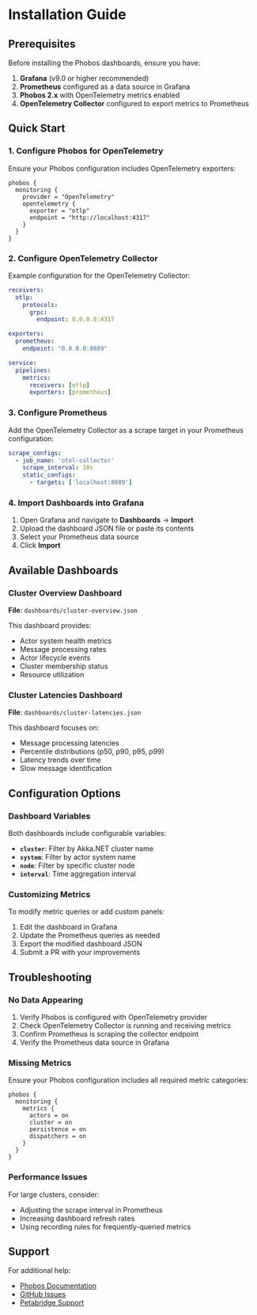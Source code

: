 # Installation Guide

## Prerequisites

Before installing the Phobos dashboards, ensure you have:

1. **Grafana** (v9.0 or higher recommended)
2. **Prometheus** configured as a data source in Grafana
3. **Phobos 2.x** with OpenTelemetry metrics enabled
4. **OpenTelemetry Collector** configured to export metrics to Prometheus

## Quick Start

### 1. Configure Phobos for OpenTelemetry

Ensure your Phobos configuration includes OpenTelemetry exporters:

```hocon
phobos {
  monitoring {
    provider = "OpenTelemetry"
    opentelemetry {
      exporter = "otlp"
      endpoint = "http://localhost:4317"
    }
  }
}
```

### 2. Configure OpenTelemetry Collector

Example configuration for the OpenTelemetry Collector:

```yaml
receivers:
  otlp:
    protocols:
      grpc:
        endpoint: 0.0.0.0:4317

exporters:
  prometheus:
    endpoint: "0.0.0.0:8889"

service:
  pipelines:
    metrics:
      receivers: [otlp]
      exporters: [prometheus]
```

### 3. Configure Prometheus

Add the OpenTelemetry Collector as a scrape target in your Prometheus configuration:

```yaml
scrape_configs:
  - job_name: 'otel-collector'
    scrape_interval: 10s
    static_configs:
      - targets: ['localhost:8889']
```

### 4. Import Dashboards into Grafana

1. Open Grafana and navigate to **Dashboards** → **Import**
2. Upload the dashboard JSON file or paste its contents
3. Select your Prometheus data source
4. Click **Import**

## Available Dashboards

### Cluster Overview Dashboard
**File**: `dashboards/cluster-overview.json`

This dashboard provides:
- Actor system health metrics
- Message processing rates
- Actor lifecycle events
- Cluster membership status
- Resource utilization

### Cluster Latencies Dashboard
**File**: `dashboards/cluster-latencies.json`

This dashboard focuses on:
- Message processing latencies
- Percentile distributions (p50, p90, p95, p99)
- Latency trends over time
- Slow message identification

## Configuration Options

### Dashboard Variables

Both dashboards include configurable variables:

- **`cluster`**: Filter by Akka.NET cluster name
- **`system`**: Filter by actor system name
- **`node`**: Filter by specific cluster node
- **`interval`**: Time aggregation interval

### Customizing Metrics

To modify metric queries or add custom panels:

1. Edit the dashboard in Grafana
2. Update the Prometheus queries as needed
3. Export the modified dashboard JSON
4. Submit a PR with your improvements

## Troubleshooting

### No Data Appearing

1. Verify Phobos is configured with OpenTelemetry provider
2. Check OpenTelemetry Collector is running and receiving metrics
3. Confirm Prometheus is scraping the collector endpoint
4. Verify the Prometheus data source in Grafana

### Missing Metrics

Ensure your Phobos configuration includes all required metric categories:

```hocon
phobos {
  monitoring {
    metrics {
      actors = on
      cluster = on
      persistence = on
      dispatchers = on
    }
  }
}
```

### Performance Issues

For large clusters, consider:
- Adjusting the scrape interval in Prometheus
- Increasing dashboard refresh rates
- Using recording rules for frequently-queried metrics

## Support

For additional help:
- [Phobos Documentation](https://phobos.petabridge.com/)
- [GitHub Issues](https://github.com/petabridge/phobos-dashboards/issues)
- [Petabridge Support](https://petabridge.com/contact)